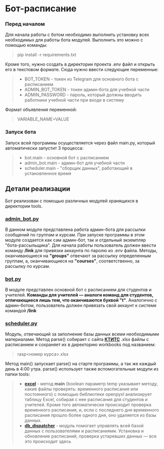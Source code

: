 # Бот-расписание

### Перед началом

Для начала работы с ботом необходимо выполнить установку всех необходимых для работы бота модулей. Выполнить это можно с
помощью команды:
> pip install -r requirements.txt

Кроме того, нужно создать в директории проекта .env файл и открыть его в текстовом формате. Сюда нужно ввести следующие
переменные:
> * BOT_TOKEN - токен из Telegram для основного бота с расписанием
> * ADMIN_BOT_TOKEN - токен админ-бота для учебной части
> * ADMIN_PASSWORD - пароль, который должны вводить работники учебной части при входе в систему

Формат объявления переменной:
> VARIABLE_NAME=VALUE

### Запуск бота

Запуск всей программы осуществляется через файл main.py, который автоматически запустит 3 процесса:
> - bot.main - основной бот с расписанием
> - admin_bot.main - админ-бот для учебной части
> - scheduler.main - "сборщик данных", работающий в установленное время

## Детали реализации

Бот реализован с помощью различных модулей хранящихся в директории tools.

### [admin_bot.py](tools/admin_bot.py)

В данном модуле представлена работа админ-бота для рассылки сообщений по группам и курсам. При запуске программы в этом
модуле создается как сам админ-бот, так и отдельный экземпляр "бота-рассыльщика". Для начала работы пользователь должен
ввести команду **/link** для привязки аккаунта по паролю из .env файла. Методы, оканчивающиеся на **"groups"**
отвечают за рассылку определенным группам, а, оканчивающиеся на **"courses"**, соответственно, за рассылку по курсам.

### [bot.py](tools/bot.py)

В модуле представлен основной бот с расписанием для студентов и учителей. **Команды для учителей — аналоги команд для
студентов, отличающиеся лишь тем, что оканчиваются буквой "t"**. Аналогично с админ-ботом, пользователь должен
привязать свой аккаунт к системе командой **/link**

### [scheduler.py](tools/scheduler.py)

Модуль, отвечающий за заполнение базы данных всеми необходимыми материалами. Метод parse() собирает с
сайта **[КТИТС](https://mck-ktits.ru)** .xlsx файлы с расписанием и сохраняет их в директорию workbooks под названием:
> rasp<номер курса>.xlsx

Метод main() запускает parse() на старте программы, а так же каждый день в 4:00 утра. parse() использует также
вспомогательные модули из папки tools:
> * [**excel**](tools/excel.py) - метод **main** (boolean параметр temp 
    указывает методу, какие файлы проверять: временного расписания или постоянного) с помощью библиотеки 
    openpyxl анализирует таблицу Excel, 
    собирая с нее расписания для студентов и учителей.
 Кроме того автоматически происходит проверка временного расписания, и, 
    если с последнего дня временного расписания прошло более одного дня, оно удаляется из базы данных.
> * [**db_dispatcher**](tools/db_dispatcher.py) - модуль помогает управлять всей базой данных с пользователями и расписаниями. 
    Установка и обновление расписаний, проверка устаревших данных 
    — все это происходит здесь